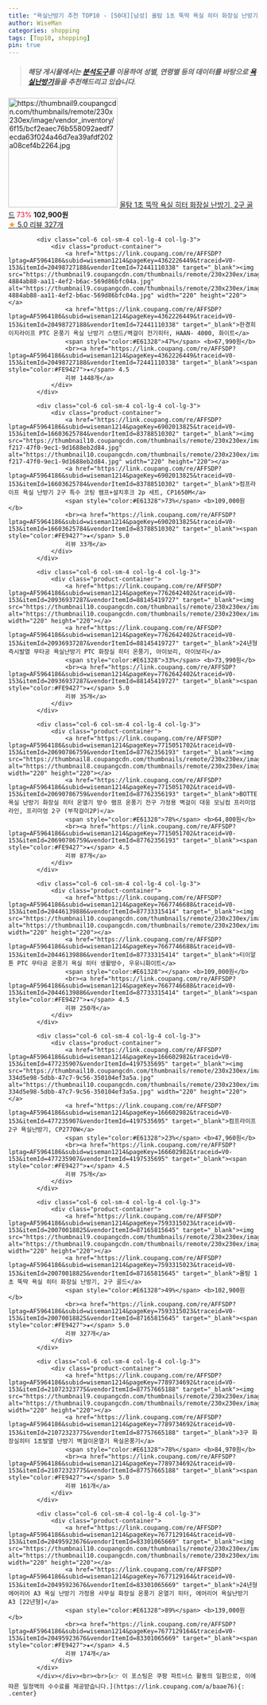 ```yaml
---
title: "욕실난방기 추천 TOP10 - [50대][남성] 올탐 1초 뚝딱 욕실 히터 화장실 난방기, 2구 골드"
author: WiseMan
categories: shopping
tags: [Top10, shopping]
pin: true
---
```


> ##### 해당 게시물에서는 [**분석도구**](https://itemscout.io/)를 이용하여 **성별**, **연령별** 등의 데이터를 바탕으로 [**욕실난방기**](https://link.coupang.com/a/baae76)들을 추천해드리고 있습니다.
<div class="container"><div class="row">
            <div class="col-6 col-sm-4 col-lg-4 col-lg-3">
                <div class="product-container">
                    <a href="https://link.coupang.com/re/AFFSDP?lptag=AF5964186&subid=wiseman1214&pageKey=7593315023&traceid=V0-153&itemId=20070018825&vendorItemId=87165815645" target="_blank"><img src="https://thumbnail9.coupangcdn.com/thumbnails/remote/230x230ex/image/vendor_inventory/6f15/bcf2eaec76b558092aedf7ecda63f024a46d7ea39afdf202a08cef4b2264.jpg" alt="https://thumbnail9.coupangcdn.com/thumbnails/remote/230x230ex/image/vendor_inventory/6f15/bcf2eaec76b558092aedf7ecda63f024a46d7ea39afdf202a08cef4b2264.jpg" width="220" height="220"></a>
                    <a href="https://link.coupang.com/re/AFFSDP?lptag=AF5964186&subid=wiseman1214&pageKey=7593315023&traceid=V0-153&itemId=20070018825&vendorItemId=87165815645" target="_blank">올탐 1초 뚝딱 욕실 히터 화장실 난방기, 2구 골드</a>
                    <span style="color:#E61328">73%</span> <b>102,900원</b>
                    <br><a href="https://link.coupang.com/re/AFFSDP?lptag=AF5964186&subid=wiseman1214&pageKey=7593315023&traceid=V0-153&itemId=20070018825&vendorItemId=87165815645" target="_blank"><span style="color:#FE9427">★</span> 5.0
                    리뷰 327개</a>
                </div>
            </div>
            
            <div class="col-6 col-sm-4 col-lg-4 col-lg-3">
                <div class="product-container">
                    <a href="https://link.coupang.com/re/AFFSDP?lptag=AF5964186&subid=wiseman1214&pageKey=4362226449&traceid=V0-153&itemId=20498727188&vendorItemId=72441110338" target="_blank"><img src="https://thumbnail9.coupangcdn.com/thumbnails/remote/230x230ex/image/retail/images/9623920293760514-4884ab88-aa11-4ef2-b6ac-569d86bfc04a.jpg" alt="https://thumbnail9.coupangcdn.com/thumbnails/remote/230x230ex/image/retail/images/9623920293760514-4884ab88-aa11-4ef2-b6ac-569d86bfc04a.jpg" width="220" height="220"></a>
                    <a href="https://link.coupang.com/re/AFFSDP?lptag=AF5964186&subid=wiseman1214&pageKey=4362226449&traceid=V0-153&itemId=20498727188&vendorItemId=72441110338" target="_blank">한경희이지라이프 PTC 온풍기 욕실 난방기 스탠드/벽걸이 전기히터, HAAN- 4000, 화이트</a>
                    <span style="color:#E61328">47%</span> <b>67,990원</b>
                    <br><a href="https://link.coupang.com/re/AFFSDP?lptag=AF5964186&subid=wiseman1214&pageKey=4362226449&traceid=V0-153&itemId=20498727188&vendorItemId=72441110338" target="_blank"><span style="color:#FE9427">★</span> 4.5
                    리뷰 1448개</a>
                </div>
            </div>
            
            <div class="col-6 col-sm-4 col-lg-4 col-lg-3">
                <div class="product-container">
                    <a href="https://link.coupang.com/re/AFFSDP?lptag=AF5964186&subid=wiseman1214&pageKey=6902013825&traceid=V0-153&itemId=16603625784&vendorItemId=83788510302" target="_blank"><img src="https://thumbnail10.coupangcdn.com/thumbnails/remote/230x230ex/image/retail/images/2022/11/08/10/5/de1e0a9d-f217-47f0-9ec1-9d1688eb2d84.jpg" alt="https://thumbnail10.coupangcdn.com/thumbnails/remote/230x230ex/image/retail/images/2022/11/08/10/5/de1e0a9d-f217-47f0-9ec1-9d1688eb2d84.jpg" width="220" height="220"></a>
                    <a href="https://link.coupang.com/re/AFFSDP?lptag=AF5964186&subid=wiseman1214&pageKey=6902013825&traceid=V0-153&itemId=16603625784&vendorItemId=83788510302" target="_blank">컴프라이프 욕실 난방기 2구 특수 코팅 램프+설치후크 2p 세트, CP1650M</a>
                    <span style="color:#E61328">73%</span> <b>109,000원</b>
                    <br><a href="https://link.coupang.com/re/AFFSDP?lptag=AF5964186&subid=wiseman1214&pageKey=6902013825&traceid=V0-153&itemId=16603625784&vendorItemId=83788510302" target="_blank"><span style="color:#FE9427">★</span> 5.0
                    리뷰 33개</a>
                </div>
            </div>
            
            <div class="col-6 col-sm-4 col-lg-4 col-lg-3">
                <div class="product-container">
                    <a href="https://link.coupang.com/re/AFFSDP?lptag=AF5964186&subid=wiseman1214&pageKey=7762642402&traceid=V0-153&itemId=20936937287&vendorItemId=88145419727" target="_blank"><img src="https://thumbnail10.coupangcdn.com/thumbnails/remote/230x230ex/image/vendor_inventory/4bbe/67a9bdeaaf4184732bbf122b535fb72246328fda937e693149c0b425aba8.jpg" alt="https://thumbnail10.coupangcdn.com/thumbnails/remote/230x230ex/image/vendor_inventory/4bbe/67a9bdeaaf4184732bbf122b535fb72246328fda937e693149c0b425aba8.jpg" width="220" height="220"></a>
                    <a href="https://link.coupang.com/re/AFFSDP?lptag=AF5964186&subid=wiseman1214&pageKey=7762642402&traceid=V0-153&itemId=20936937287&vendorItemId=88145419727" target="_blank">24년형 즉시발열 무타공 욕실난방기 PTC 화장실 히터 온풍기, 아이보리, 아이보리</a>
                    <span style="color:#E61328">33%</span> <b>73,990원</b>
                    <br><a href="https://link.coupang.com/re/AFFSDP?lptag=AF5964186&subid=wiseman1214&pageKey=7762642402&traceid=V0-153&itemId=20936937287&vendorItemId=88145419727" target="_blank"><span style="color:#FE9427">★</span> 5.0
                    리뷰 35개</a>
                </div>
            </div>
            
            <div class="col-6 col-sm-4 col-lg-4 col-lg-3">
                <div class="product-container">
                    <a href="https://link.coupang.com/re/AFFSDP?lptag=AF5964186&subid=wiseman1214&pageKey=7715051702&traceid=V0-153&itemId=20690786759&vendorItemId=87762356193" target="_blank"><img src="https://thumbnail8.coupangcdn.com/thumbnails/remote/230x230ex/image/vendor_inventory/9782/c37999719e00d182e8bd5b59343178ef7a1cbc4b83e84add805461271be2.jpg" alt="https://thumbnail8.coupangcdn.com/thumbnails/remote/230x230ex/image/vendor_inventory/9782/c37999719e00d182e8bd5b59343178ef7a1cbc4b83e84add805461271be2.jpg" width="220" height="220"></a>
                    <a href="https://link.coupang.com/re/AFFSDP?lptag=AF5964186&subid=wiseman1214&pageKey=7715051702&traceid=V0-153&itemId=20690786759&vendorItemId=87762356193" target="_blank">BOTTE 욕실 난방기 화장실 히터 온열기 방수 램프 온풍기 전구 가정용 벽걸이 대웅 모닝컴 프리미엄 라인, 프리미엄 2구 (부착걸이2P)</a>
                    <span style="color:#E61328">78%</span> <b>64,800원</b>
                    <br><a href="https://link.coupang.com/re/AFFSDP?lptag=AF5964186&subid=wiseman1214&pageKey=7715051702&traceid=V0-153&itemId=20690786759&vendorItemId=87762356193" target="_blank"><span style="color:#FE9427">★</span> 4.5
                    리뷰 87개</a>
                </div>
            </div>
            
            <div class="col-6 col-sm-4 col-lg-4 col-lg-3">
                <div class="product-container">
                    <a href="https://link.coupang.com/re/AFFSDP?lptag=AF5964186&subid=wiseman1214&pageKey=7667746688&traceid=V0-153&itemId=20446139886&vendorItemId=87733315414" target="_blank"><img src="https://thumbnail10.coupangcdn.com/thumbnails/remote/230x230ex/image/vendor_inventory/b01d/5bb640cd15c952b699554a081feda2ad82fcf44779f5fe94c6045c0ce05f.png" alt="https://thumbnail10.coupangcdn.com/thumbnails/remote/230x230ex/image/vendor_inventory/b01d/5bb640cd15c952b699554a081feda2ad82fcf44779f5fe94c6045c0ce05f.png" width="220" height="220"></a>
                    <a href="https://link.coupang.com/re/AFFSDP?lptag=AF5964186&subid=wiseman1214&pageKey=7667746688&traceid=V0-153&itemId=20446139886&vendorItemId=87733315414" target="_blank">티이알톤 PTC 무타공 온풍기 욕실 히터 생활방수, 우유니화이트</a>
                    <span style="color:#E61328"></span> <b>109,000원</b>
                    <br><a href="https://link.coupang.com/re/AFFSDP?lptag=AF5964186&subid=wiseman1214&pageKey=7667746688&traceid=V0-153&itemId=20446139886&vendorItemId=87733315414" target="_blank"><span style="color:#FE9427">★</span> 4.5
                    리뷰 250개</a>
                </div>
            </div>
            
            <div class="col-6 col-sm-4 col-lg-4 col-lg-3">
                <div class="product-container">
                    <a href="https://link.coupang.com/re/AFFSDP?lptag=AF5964186&subid=wiseman1214&pageKey=166602982&traceid=V0-153&itemId=477235907&vendorItemId=4197535695" target="_blank"><img src="https://thumbnail10.coupangcdn.com/thumbnails/remote/230x230ex/image/retail/images/9017241199656972-334d5e98-5dbb-47c7-9c56-350104ef3a5a.jpg" alt="https://thumbnail10.coupangcdn.com/thumbnails/remote/230x230ex/image/retail/images/9017241199656972-334d5e98-5dbb-47c7-9c56-350104ef3a5a.jpg" width="220" height="220"></a>
                    <a href="https://link.coupang.com/re/AFFSDP?lptag=AF5964186&subid=wiseman1214&pageKey=166602982&traceid=V0-153&itemId=477235907&vendorItemId=4197535695" target="_blank">컴프라이프 2구 욕실난방기, CP2770W</a>
                    <span style="color:#E61328">23%</span> <b>47,960원</b>
                    <br><a href="https://link.coupang.com/re/AFFSDP?lptag=AF5964186&subid=wiseman1214&pageKey=166602982&traceid=V0-153&itemId=477235907&vendorItemId=4197535695" target="_blank"><span style="color:#FE9427">★</span> 4.5
                    리뷰 75개</a>
                </div>
            </div>
            
            <div class="col-6 col-sm-4 col-lg-4 col-lg-3">
                <div class="product-container">
                    <a href="https://link.coupang.com/re/AFFSDP?lptag=AF5964186&subid=wiseman1214&pageKey=7593315023&traceid=V0-153&itemId=20070018825&vendorItemId=87165815645" target="_blank"><img src="https://thumbnail9.coupangcdn.com/thumbnails/remote/230x230ex/image/vendor_inventory/6f15/bcf2eaec76b558092aedf7ecda63f024a46d7ea39afdf202a08cef4b2264.jpg" alt="https://thumbnail9.coupangcdn.com/thumbnails/remote/230x230ex/image/vendor_inventory/6f15/bcf2eaec76b558092aedf7ecda63f024a46d7ea39afdf202a08cef4b2264.jpg" width="220" height="220"></a>
                    <a href="https://link.coupang.com/re/AFFSDP?lptag=AF5964186&subid=wiseman1214&pageKey=7593315023&traceid=V0-153&itemId=20070018825&vendorItemId=87165815645" target="_blank">올탐 1초 뚝딱 욕실 히터 화장실 난방기, 2구 골드</a>
                    <span style="color:#E61328">49%</span> <b>102,900원</b>
                    <br><a href="https://link.coupang.com/re/AFFSDP?lptag=AF5964186&subid=wiseman1214&pageKey=7593315023&traceid=V0-153&itemId=20070018825&vendorItemId=87165815645" target="_blank"><span style="color:#FE9427">★</span> 5.0
                    리뷰 327개</a>
                </div>
            </div>
            
            <div class="col-6 col-sm-4 col-lg-4 col-lg-3">
                <div class="product-container">
                    <a href="https://link.coupang.com/re/AFFSDP?lptag=AF5964186&subid=wiseman1214&pageKey=7789734692&traceid=V0-153&itemId=21072323775&vendorItemId=87757665188" target="_blank"><img src="https://thumbnail9.coupangcdn.com/thumbnails/remote/230x230ex/image/vendor_inventory/d071/13f80eaf0bb4595cf4203bdb39bf27623e5e2cbbcd2fcb2538cc68565c69.PNG" alt="https://thumbnail9.coupangcdn.com/thumbnails/remote/230x230ex/image/vendor_inventory/d071/13f80eaf0bb4595cf4203bdb39bf27623e5e2cbbcd2fcb2538cc68565c69.PNG" width="220" height="220"></a>
                    <a href="https://link.coupang.com/re/AFFSDP?lptag=AF5964186&subid=wiseman1214&pageKey=7789734692&traceid=V0-153&itemId=21072323775&vendorItemId=87757665188" target="_blank">3구 화장실히터 1초발열 난방기 벽걸이온열기 욕실온풍기</a>
                    <span style="color:#E61328">78%</span> <b>84,970원</b>
                    <br><a href="https://link.coupang.com/re/AFFSDP?lptag=AF5964186&subid=wiseman1214&pageKey=7789734692&traceid=V0-153&itemId=21072323775&vendorItemId=87757665188" target="_blank"><span style="color:#FE9427">★</span> 5.0
                    리뷰 161개</a>
                </div>
            </div>
            
            <div class="col-6 col-sm-4 col-lg-4 col-lg-3">
                <div class="product-container">
                    <a href="https://link.coupang.com/re/AFFSDP?lptag=AF5964186&subid=wiseman1214&pageKey=7677129164&traceid=V0-153&itemId=20495923676&vendorItemId=83301065669" target="_blank"><img src="https://thumbnail10.coupangcdn.com/thumbnails/remote/230x230ex/image/vendor_inventory/0525/2efe5ade82a4e26f658f1dfc4953bdd019e7bb52e19335593b279d4f3da3.jpg" alt="https://thumbnail10.coupangcdn.com/thumbnails/remote/230x230ex/image/vendor_inventory/0525/2efe5ade82a4e26f658f1dfc4953bdd019e7bb52e19335593b279d4f3da3.jpg" width="220" height="220"></a>
                    <a href="https://link.coupang.com/re/AFFSDP?lptag=AF5964186&subid=wiseman1214&pageKey=7677129164&traceid=V0-153&itemId=20495923676&vendorItemId=83301065669" target="_blank">24년형 에어리어 A3 욕실 난방기 가정용 사무실 화장실 온풍기 온열기 히터, 에어리어 욕실난방기 A3 [22년형]</a>
                    <span style="color:#E61328">89%</span> <b>139,000원</b>
                    <br><a href="https://link.coupang.com/re/AFFSDP?lptag=AF5964186&subid=wiseman1214&pageKey=7677129164&traceid=V0-153&itemId=20495923676&vendorItemId=83301065669" target="_blank"><span style="color:#FE9427">★</span> 4.5
                    리뷰 174개</a>
                </div>
            </div>
            </div></div><br><br>[👉 이 포스팅은 쿠팡 파트너스 활동의 일환으로, 이에 따른 일정액의 수수료를 제공받습니다.](https://link.coupang.com/a/baae76){: .center}